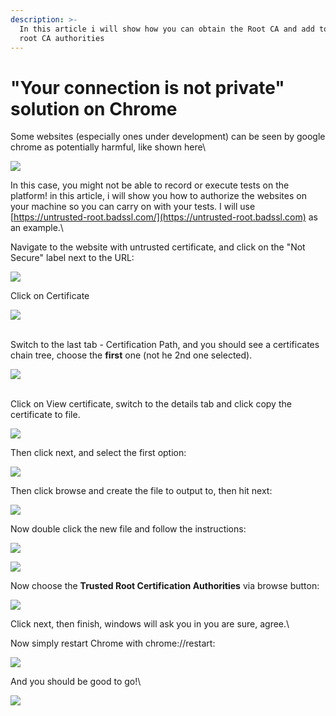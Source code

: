 ```yaml
---
description: >-
  In this article i will show how you can obtain the Root CA and add to trusted
  root CA authorities
---
```


# "Your connection is not private" solution on Chrome

Some websites (especially ones under development) can be seen by google chrome as potentially harmful, like shown here\


![](<../../.gitbook/assets/image (448).png>)

In this case, you might not be able to record or execute tests on the platform! in this article, i will show you how to authorize the websites on your machine so you can carry on with your tests. I will use [https://untrusted-root.badssl.com/](https://untrusted-root.badssl.com) as an example.\


Navigate to the website with untrusted certificate, and click on the "Not Secure" label next to the URL:

![](<../../.gitbook/assets/image (466).png>)

Click on Certificate

![](<../../.gitbook/assets/image (492).png>)

\
Switch to the last tab - Certification Path, and you should see a certificates chain tree, choose the **first** one (not he 2nd one selected).

![](<../../.gitbook/assets/image (514).png>)

\
Click on View certificate, switch to the details tab and click copy the certificate to file.

![](<../../.gitbook/assets/image (455).png>)

Then click next, and select the first option:

![](<../../.gitbook/assets/image (496).png>)

Then click browse and create the file to output to, then hit next:

![](<../../.gitbook/assets/image (461).png>)

Now double click the new file and follow the instructions:

![](<../../.gitbook/assets/image (452).png>)

![](<../../.gitbook/assets/image (483).png>)

Now choose the **Trusted Root Certification Authorities** via browse button:

![](<../../.gitbook/assets/image (475).png>)

Click next, then finish, windows will ask you in you are sure, agree.\


Now simply restart Chrome with chrome://restart:

![](<../../.gitbook/assets/image (519).png>)

And you should be good to go!\


![](<../../.gitbook/assets/image (480).png>)
